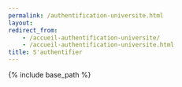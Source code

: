```yaml
---
permalink: /authentification-universite.html
layout: 
redirect_from:
    - /accueil-authentification-universite/
    - /accueil-authentification-universite.html
title: S'authentifier
---
```


{% include base_path %}


<html lang="fr">
<head>
  <script src="https://apis.google.com/js/platform.js"></script>
    <meta name="google-signin-client_id" content="780974065492-pe6crknvlvmjsta8opn6fa3shjtg6pti.apps.googleusercontent.com">
 </head>
  <body>
      <div class="g-signin2" data-onsucces="onSignIn"></div>
      <div id="content"></div>
  </body>
  <script>
    function onSignIn(googleUser) {
    var profile = googleUser.getBasicProfile()
    if(googleUser.getHostedDomain() !== 'enpc.fr') {
        window.location.replace("./page-accueil-valide-universite.html");
    }
    } else {
        alert("Votre nom de domaine de mail ne correspond pas avec l'institution.")
    }
  </script>
</html>